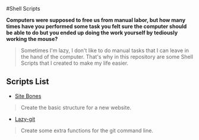 #Shell Scripts

**Computers were supposed to free us from manual labor, but how many times have you performed some task you felt sure the computer should be able to do but you ended up doing the work yourself by tediously working the mouse?**
> Sometimes I'm lazy, I don't like to do manual tasks that I can leave in the hand of the computer. That's why in this repository are some Shell Scripts that I created to make my life easier.

## Scripts List
-  [Site Bones](website-bones)
> Create the basic structure for a new website.
-  [Lazy-git](lazygut)
> Create some extra functions for the git command line.